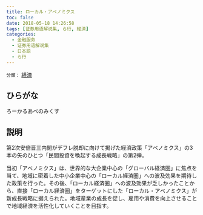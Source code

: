 ```yaml
---
title: ローカル・アベノミクス
toc: false
date: 2018-05-18 14:26:58
tags: [证券用语解说集, ら行, 経済]
categories:
  - 金融服务
  - 证券用语解说集
  - 日本語
  - ら行
---
```


`分類：` [経済](/tags/経済/)

## ひらがな

ろーかるあべのみくす

## 説明

第2次安倍晋三内閣がデフレ脱却に向けて掲げた経済政策「アベノミクス」の3本の矢のひとつ「民間投資を喚起する成長戦略」の第2弾。

当初「アベノミクス」は、世界的な大企業中心の「グローバル経済圏」に焦点を当て、地域に密着した中小企業中心の「ローカル経済圏」への波及効果を期待した政策を行った。その後、「ローカル経済圏」への波及効果が乏しかったことから、直接「ローカル経済圏」をターゲットにした「ローカル・アベノミクス」が新成長戦略に据えられた。地域産業の成長を促し、雇用や消費を向上させることで地域経済を活性化していくことを目指す。
